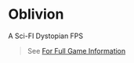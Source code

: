 # Oblivion
A Sci-FI Dystopian FPS

> See <a target="_blank" href="https://github.com/Oblivion-Game">For Full Game Information</a>
